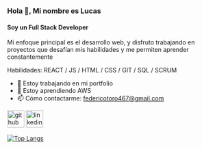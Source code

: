 ### Hola 👋, Mi nombre es Lucas
#### Soy un Full Stack Developer
Mi enfoque principal es el desarrollo web, y disfruto trabajando en proyectos que desafían mis habilidades y me permiten aprender constantemente

Habilidades: REACT / JS / HTML / CSS / GIT / SQL / SCRUM

- 🔭 Estoy trabajando en mi portfolio 
- 🌱 Estoy aprendiendo AWS 
- 📫 Cómo contactarme: federicotoro467@gmail.com 


[<img src='https://cdn.jsdelivr.net/npm/simple-icons@3.0.1/icons/github.svg' alt='github' height='40'>](https://github.com/Lukaku64)  [<img src='https://cdn.jsdelivr.net/npm/simple-icons@3.0.1/icons/linkedin.svg' alt='linkedin' height='40'>](https://www.linkedin.com/in/www.linkedin.com/in/lucas-flores-cruz/)  

[![Top Langs](https://github-readme-stats.vercel.app/api/top-langs/?username=Lukaku64)](https://github.com/anuraghazra/github-readme-stats)

